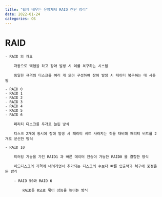 ```yaml
---
title: "쉽게 배우는 운영체제 RAID 간단 정리"
date: 2022-01-24
categories: OS
---
```


# RAID

    - RAID 의 개요

        자동으로 백업을 하고 장애 발생 시 이를 복구하는 시스템

        동일한 규격의 디스크를 여러 개 모아 구성하여 장애 발생 시 데이터 복구하는 데 사용됨

    - RAID 0
    - RAID 1
    - RAID 2
    - RAID 3
    - RAID 4
    - RAID 5
    - RAID 6

        페리티 디스크를 두개로 늘린 방식

        디스크 2개에 동시에 장애 발생 시 패리티 비트 사라지는 것을 대비해 패리티 비트를 2개로 분산한 방식

    - RAID 10

        미러링 기능을 가진 RAID1 과 빠른 데이터 전송이 가능한 RAID0 을 결합한 방식

        하드디스크의 가격에 내려가면서 추가되는 디스크의 수보다 빠른 입출력과 복구에 중점을 둔 방식

        - RAID 50과 RAID 6

            RAID를 0으로 묶어 성능을 높이는 방식
